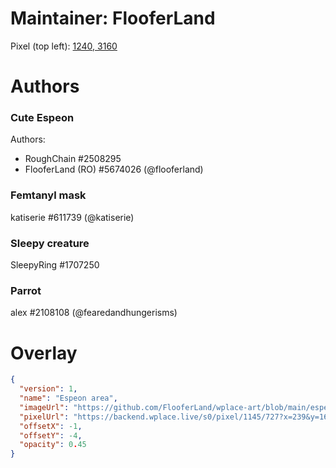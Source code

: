 # Maintainer: FlooferLand
Pixel (top left): [1240, 3160](https://wplace.live/?lat=46.17550974637054&lng=21.311806309277333&zoom=16.475640118883295)

# Authors

### Cute Espeon
Authors:
- RoughChain #2508295
- FlooferLand (RO) #5674026 (@flooferland)

### Femtanyl mask
katiserie #611739 (@katiserie)


### Sleepy creature
SleepyRing #1707250

### Parrot
alex #2108108 (@fearedandhungerisms)


# Overlay
```json
{
  "version": 1,
  "name": "Espeon area",
  "imageUrl": "https://github.com/FlooferLand/wplace-art/blob/main/espeon_zone/espeon_zone.png?raw=true",
  "pixelUrl": "https://backend.wplace.live/s0/pixel/1145/727?x=239&y=162",
  "offsetX": -1,
  "offsetY": -4,
  "opacity": 0.45
}
```
